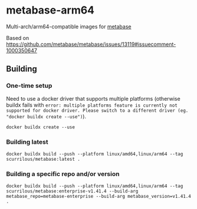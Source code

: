 # metabase-arm64

Multi-arch/arm64-compatible images for [metabase](https://hub.docker.com/r/metabase/metabase)

Based on https://github.com/metabase/metabase/issues/13119#issuecomment-1000350647

## Building

### One-time setup

Need to use a docker driver that supports multiple platforms (otherwise buildx fails with `error: multiple platforms feature is currently not supported for docker driver. Please switch to a different driver (eg. "docker buildx create --use")`).

```
docker buildx create --use
```

### Building latest

```
docker buildx build --push --platform linux/amd64,linux/arm64 --tag scurrilous/metabase:latest .
```

### Building a specific repo and/or version

```
docker buildx build --push --platform linux/amd64,linux/arm64 --tag scurrilous/metabase:enterprise-v1.41.4 --build-arg metabase_repo=metabase-enterprise --build-arg metabase_version=v1.41.4 .
```
